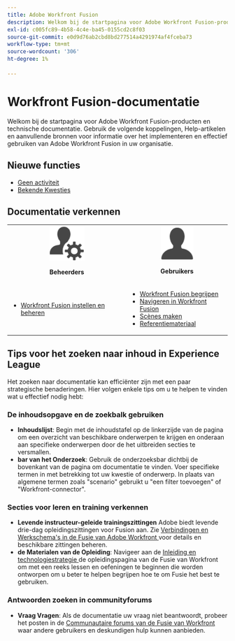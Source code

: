 ```yaml
---
title: Adobe Workfront Fusion
description: Welkom bij de startpagina voor Adobe Workfront Fusion-producten en technische documentatie. Gebruik de volgende koppelingen, Help-artikelen en aanvullende bronnen voor informatie over het implementeren en effectief gebruiken van Adobe Workfront Fusion in uw organisatie.
exl-id: c005fc89-4b58-4c4e-ba45-0155cd2c8f03
source-git-commit: e0d9d76ab2cbd8bd277514a4291974af4fceba73
workflow-type: tm+mt
source-wordcount: '306'
ht-degree: 1%

---
```


# Workfront Fusion-documentatie

Welkom bij de startpagina voor Adobe Workfront Fusion-producten en technische documentatie. Gebruik de volgende koppelingen, Help-artikelen en aanvullende bronnen voor informatie over het implementeren en effectief gebruiken van Adobe Workfront Fusion in uw organisatie.

## Nieuwe functies

* [Geen activiteit](/help/workfront-fusion/fusion-product-releases/fusion-release-activity.md)
* [ Bekende Kwesties ](https://experienceleague.adobe.com/en/docs/workfront-known-issues/issues/fusion/workfrontfusion)

## Documentatie verkennen

<table>

<tr>
    <td style="text-align: center;"><img src="assets/admin-icon.png" style="width: 80px; height: 80px;"><p><b>Beheerders</b></p></td>
    <td style="text-align: center;"><img src="assets/users-icon.png" style="width: 75px; height: 75px;"><p><b>Gebruikers</b></p></td>
  </tr>
  <tr>
    <td>
    <ul>
    <li><a href="/help/workfront-fusion/set-up-and-manage-workfront-fusion/set-up-and-manage-workfront-fusion-toc.md">Workfront Fusion instellen en beheren</a></li>
    </ul>
 </td>
    <td>
        <ul>
        <li><a href="/help/workfront-fusion/get-started-with-fusion/understand-fusion/understand-fusion-toc.md">Workfront Fusion begrijpen</a></li>
        <li><a href="/help/workfront-fusion/get-started-with-fusion/navigate-fusion/navigate-workfront-fusion.md">Navigeren in Workfront Fusion</a></li>
        <li><a href="/help/workfront-fusion/create-scenarios/create-scenarios-toc.md">Scènes maken</a></li>
        <li><a href="/help/workfront-fusion/references/references-toc.md">Referentiemateriaal</a></li>
        </ul>
    </td>
  </tr>
</table>

## Tips voor het zoeken naar inhoud in Experience League

Het zoeken naar documentatie kan efficiënter zijn met een paar strategische benaderingen. Hier volgen enkele tips om u te helpen te vinden wat u effectief nodig hebt:

### De inhoudsopgave en de zoekbalk gebruiken

* **Inhoudslijst**: Begin met de inhoudstafel op de linkerzijde van de pagina om een overzicht van beschikbare onderwerpen te krijgen en onderaan aan specifieke onderwerpen door de het uitbreiden secties te versmallen.
* **bar van het Onderzoek**: Gebruik de onderzoeksbar dichtbij de bovenkant van de pagina om documentatie te vinden. Voer specifieke termen in met betrekking tot uw kwestie of onderwerp. In plaats van algemene termen zoals &quot;scenario&quot; gebruikt u &quot;een filter toevoegen&quot; of &quot;Workfront-connector&quot;.

### Secties voor leren en training verkennen

* **Levende instructeur-geleide trainingszittingen** Adobe biedt levende drie-dag opleidingszittingen voor Fusion aan. Zie [ Verbindingen en Werkschema&#39;s in de Fusie van Adobe Workfront ](https://learning.adobe.com/courses/adobe_workfront/cours000000000098121.html) voor details en beschikbare zittingen beheren.
* **de Materialen van de Opleiding**: Navigeer aan de [ Inleiding en technologiestrategie ](https://experienceleague.adobe.com/en/docs/workfront-learn/tutorials-workfront/fusion/welcome-to-workfront-fusion/introduction-and-tech-strategy) de opleidingspagina van de Fusie van Workfront om met een reeks lessen en oefeningen te beginnen die worden ontworpen om u beter te helpen begrijpen hoe te om Fusie het best te gebruiken.

### Antwoorden zoeken in communityforums

* **Vraag Vragen**: Als de documentatie uw vraag niet beantwoordt, probeer het posten in de [ Communautaire forums van de Fusie van Workfront ](https://experienceleaguecommunities.adobe.com/t5/workfront-fusion/ct-p/workfront-fusion-2) waar andere gebruikers en deskundigen hulp kunnen aanbieden.
